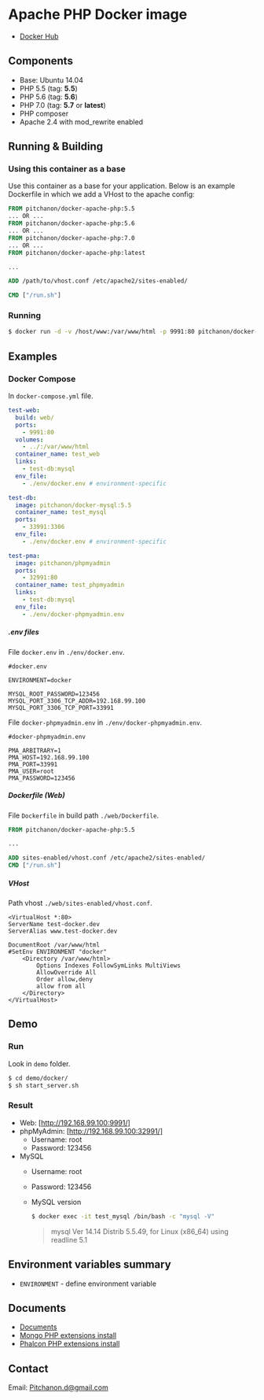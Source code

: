 # Apache PHP Docker image

* [Docker Hub]

## Components

* Base: Ubuntu 14.04
* PHP 5.5 (tag: **5.5**)
* PHP 5.6 (tag: **5.6**)
* PHP 7.0 (tag: **5.7** or **latest**)
* PHP composer
* Apache 2.4 with mod_rewrite enabled

## Running & Building
### Using this container as a base
Use this container as a base for your application. Below is an example Dockerfile in which we add a VHost to the apache config:

```dockerfile
FROM pitchanon/docker-apache-php:5.5
... OR ...
FROM pitchanon/docker-apache-php:5.6
... OR ...
FROM pitchanon/docker-apache-php:7.0
... OR ...
FROM pitchanon/docker-apache-php:latest

...

ADD /path/to/vhost.conf /etc/apache2/sites-enabled/

CMD ["/run.sh"]
```

### Running

```sh
$ docker run -d -v /host/www:/var/www/html -p 9991:80 pitchanon/docker-apache-php
```

## Examples

### Docker Compose

In `docker-compose.yml` file.

```yml
test-web:
  build: web/
  ports:
    - 9991:80
  volumes:
    - ../:/var/www/html
  container_name: test_web
  links:
    - test-db:mysql
  env_file:
    - ./env/docker.env # environment-specific

test-db:
  image: pitchanon/docker-mysql:5.5
  container_name: test_mysql
  ports:
    - 33991:3306
  env_file:
    - ./env/docker.env # environment-specific

test-pma:
  image: pitchanon/phpmyadmin
  ports:
    - 32991:80
  container_name: test_phpmyadmin
  links:
    - test-db:mysql
  env_file:
    - ./env/docker-phpmyadmin.env
```

##### .env files

File `docker.env` in `./env/docker.env`.

```
#docker.env

ENVIRONMENT=docker

MYSQL_ROOT_PASSWORD=123456
MYSQL_PORT_3306_TCP_ADDR=192.168.99.100
MYSQL_PORT_3306_TCP_PORT=33991
```

File `docker-phpmyadmin.env` in `./env/docker-phpmyadmin.env`.

```
#docker-phpmyadmin.env

PMA_ARBITRARY=1
PMA_HOST=192.168.99.100
PMA_PORT=33991
PMA_USER=root
PMA_PASSWORD=123456

```

##### Dockerfile (Web)

File `Dockerfile` in build path `./web/Dockerfile`.

```dockerfile
FROM pitchanon/docker-apache-php:5.5

...

ADD sites-enabled/vhost.conf /etc/apache2/sites-enabled/
CMD ["/run.sh"]
```

##### VHost

Path vhost `./web/sites-enabled/vhost.conf`.

```
<VirtualHost *:80>
ServerName test-docker.dev
ServerAlias www.test-docker.dev

DocumentRoot /var/www/html
#SetEnv ENVIRONMENT "docker"
    <Directory /var/www/html>
        Options Indexes FollowSymLinks MultiViews
        AllowOverride All
        Order allow,deny
        allow from all
    </Directory>
</VirtualHost>
```

## Demo

### Run

Look in `demo` folder.

```sh
$ cd demo/docker/
$ sh start_server.sh
```

### Result

* Web: [http://192.168.99.100:9991/]
* phpMyAdmin: [http://192.168.99.100:32991/]
    - Username: root
    - Password: 123456
* MySQL
    - Username: root
    - Password: 123456
    - MySQL version

      ```sh
      $ docker exec -it test_mysql /bin/bash -c "mysql -V"
      ```

      > mysql  Ver 14.14 Distrib 5.5.49, for Linux (x86_64) using readline 5.1

## Environment variables summary

* ``ENVIRONMENT`` - define environment variable

## Documents

* [Documents]
* [Mongo PHP extensions install]
* [Phalcon PHP extensions install]

## Contact

Email: Pitchanon.d@gmail.com

[http://192.168.99.100:9991/]: http://192.168.99.100:9991/
[http://192.168.99.100:32991/]: http://192.168.99.100:32991/
[Docker Hub]: https://hub.docker.com/r/pitchanon/docker-apache-php/
[Documents]: https://github.com/Pitchanon/docker-apache-php/tree/master/docs
[Mongo PHP extensions install]: https://github.com/Pitchanon/docker-apache-php/blob/master/docs/Mongo-PHP-driver-install.md
[Phalcon PHP extensions install]: https://github.com/Pitchanon/docker-apache-php/blob/master/docs/phalcon-php-install.md
